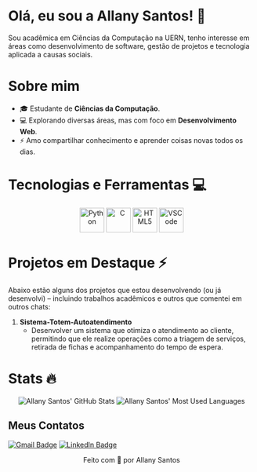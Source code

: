 # Olá, eu sou a Allany Santos! 👋

Sou acadêmica em Ciências da Computação na UERN, tenho interesse em áreas como desenvolvimento de software, gestão de projetos e tecnologia aplicada a causas sociais.

# Sobre mim
- 🎓 Estudante de **Ciências da Computação**.
- 💻 Explorando diversas áreas, mas com foco em **Desenvolvimento Web**.
- ⚡ Amo compartilhar conhecimento e aprender coisas novas todos os dias.

# Tecnologias e Ferramentas 💻

<div align="center">
  <!-- Python -->
  <img src="https://cdn.jsdelivr.net/gh/devicons/devicon/icons/python/python-original.svg" width="50" height="50" alt="Python" />
  <!-- C -->
  <img src="https://cdn.jsdelivr.net/gh/devicons/devicon/icons/c/c-original.svg" width="50" height="50" alt="C" />
  <!-- HTML5 -->
  <img src="https://cdn.jsdelivr.net/gh/devicons/devicon/icons/html5/html5-original.svg" width="50" height="50" alt="HTML5" />
  <!-- VS Code -->
  <img src="https://cdn.jsdelivr.net/gh/devicons/devicon/icons/vscode/vscode-original.svg" width="50" height="50" alt="VSCode" />
</div>

# Projetos em Destaque ⚡
Abaixo estão alguns dos projetos que estou desenvolvendo (ou já desenvolvi) – incluindo trabalhos acadêmicos e outros que comentei em outros chats:

1. **Sistema-Totem-Autoatendimento**  
   - Desenvolver um sistema que otimiza o atendimento ao cliente, permitindo que ele realize operações como a triagem de serviços, retirada de fichas e acompanhamento do tempo de espera.

# Stats 🔥
<div align="center">
  <img src="https://github-profile-summary-cards.vercel.app/api/cards/stats?username=allany07&theme=github_dark" alt="Allany Santos' GitHub Stats" />
  <img src="https://github-profile-summary-cards.vercel.app/api/cards/most-commit-language?username=allany07&theme=github_dark" alt="Allany Santos' Most Used Languages" />
</div>

## Meus Contatos

[![Gmail Badge](https://img.shields.io/badge/-Gmail-D14836?style=for-the-badge&logo=gmail&logoColor=white)](mailto:allany01santos@gmail.com)
[![LinkedIn Badge](https://img.shields.io/badge/-LinkedIn-0A66C2?style=for-the-badge&logo=linkedin&logoColor=white)](https://www.linkedin.com/in/allany-santos-282924352)

<p align="center">
  Feito com 💙 por Allany Santos
</p>
